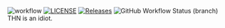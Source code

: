 ![workflow](https://github.com/kp-k/sem/actions/workflows/main.yml/badge.svg)
[![LICENSE](https://img.shields.io/github/license/kp-k/sem.svg?style=flat-square)](https://github.com/kp-k/sem/blob/master/LICENSE)
[![Releases](https://img.shields.io/github/release/kp-k/sem/all.svg?style=flat-square)](https://github.com/kp-k/sem/releases)
![GitHub Workflow Status (branch)](https://img.shields.io/github/actions/workflow/status/kp-k/sem/main.yml?branch=develop)
THN is an idiot. 
